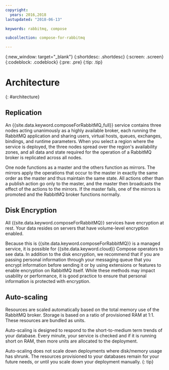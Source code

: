 ```yaml
---
copyright:
  years: 2016,2018
lastupdated: "2018-06-13"

keywords: rabbitmq, compose

subcollection: compose-for-rabbitmq

---
```


{:new_window: target="_blank"}
{:shortdesc: .shortdesc}
{:screen: .screen}
{:codeblock: .codeblock}
{:pre: .pre}
{:tip: .tip}

# Architecture 
{: #architecture}

## Replication

An {{site.data.keyword.composeForRabbitMQ_full}} service contains three nodes acting unanimously as a highly available broker, each running the RabbitMQ application and sharing users, virtual hosts, queues, exchanges, bindings, and runtime parameters. When you select a region where the service is deployed, the three nodes spread over the region's availability zones, and all data and state required for the operation of a RabbitMQ broker is replicated across all nodes. 

One node functions as a master and the others function as mirrors. The mirrors apply the operations that occur to the master in exactly the same order as the master and thus maintain the same state. All actions other than a publish action go only to the master, and the master then broadcasts the effect of the actions to the mirrors. If the master fails, one of the mirrors is promoted and the RabbitMQ broker functions normally.

## Disk Encryption

All {{site.data.keyword.composeForRabbitMQ}} services have encryption at rest. Your data resides on servers that have volume-level encryption enabled. 

Because this is {{site.data.keyword.composeForRabbitMQ}} is a managed service, it is possible for {{site.data.keyword.cloud}} Compose operators to see data. In addition to the disk encryption, we recommend that if you are passing personal information through your messaging queue that you encrypt information before sending it or by using extensions or features to enable encryption on RabbitMQ itself. While these methods may impact usability or performance, it is good practice to ensure that personal information is protected with encryption.


## Auto-scaling

Resources are scaled automatically based on the total memory use of the RabbitMQ broker. Storage is based on a ratio of provisioned RAM at 1:1. These resources are bundled as units.

Auto-scaling is designed to respond to the short-to-medium term trends of your database. Every minute, your service is checked and if it is running short on RAM, then more units are allocated to the deployment. 

Auto-scaling does not scale down deployments where disk/memory usage has shrunk. The resources provisioned to your databases remain for your future needs, or until you scale down your deployment manually.
{: tip}
